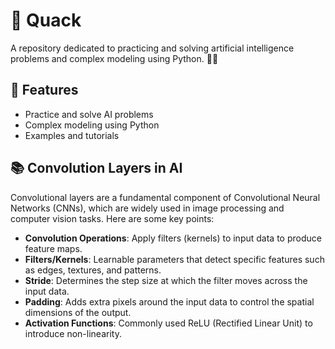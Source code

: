 

# 🦆 Quack
A repository dedicated to practicing and solving artificial intelligence problems and complex modeling using Python. 🧠🤖

## 🚀 Features
- Practice and solve AI problems
- Complex modeling using Python
- Examples and tutorials

## 📚 Convolution Layers in AI
Convolutional layers are a fundamental component of Convolutional Neural Networks (CNNs), which are widely used in image processing and computer vision tasks. Here are some key points:

- **Convolution Operations**: Apply filters (kernels) to input data to produce feature maps.
- **Filters/Kernels**: Learnable parameters that detect specific features such as edges, textures, and patterns.
- **Stride**: Determines the step size at which the filter moves across the input data.
- **Padding**: Adds extra pixels around the input data to control the spatial dimensions of the output.
- **Activation Functions**: Commonly used ReLU (Rectified Linear Unit) to introduce non-linearity.


